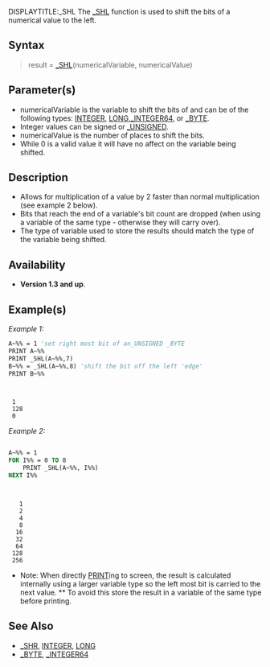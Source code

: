 DISPLAYTITLE:_SHL
The [_SHL](_SHL) function is used to shift the bits of a numerical value to the left.


## Syntax

> result = [_SHL](_SHL)(numericalVariable, numericalValue)


## Parameter(s)

* numericalVariable is the variable to shift the bits of and can be of the following types: [INTEGER](INTEGER), [LONG](LONG),[_INTEGER64](_INTEGER64), or [_BYTE](_BYTE).
* Integer values can be signed or [_UNSIGNED](_UNSIGNED).
* numericalValue is the number of places to shift the bits.
* While 0 is a valid value it will have no affect on the variable being shifted.


## Description

* Allows for multiplication of a value by 2 faster than normal multiplication (see example 2 below).
* Bits that reach the end of a variable's bit count are dropped (when using a variable of the same type - otherwise they will carry over).
* The type of variable used to store the results should match the type of the variable being shifted.


## Availability

* **Version 1.3 and up**.


## Example(s)

*Example 1:*

```vb
A~%% = 1 'set right most bit of an_UNSIGNED _BYTE
PRINT A~%%
PRINT _SHL(A~%%,7)
B~%% = _SHL(A~%%,8) 'shift the bit off the left 'edge'
PRINT B~%%

```

```text


 1
 128
 0

```



*Example 2:*

```vb

A~%% = 1
FOR I%% = 0 TO 8
    PRINT _SHL(A~%%, I%%)
NEXT I%%

```

```text


   1
   2
   4
   8
  16
  32
  64
 128
 256

```

* Note: When directly [PRINT](PRINT)ing to screen, the result is calculated internally using a larger variable type so the left most bit is carried to the next value.
** To avoid this store the result in a variable of the same type before printing.

## See Also

* [_SHR](_SHR), [INTEGER](INTEGER), [LONG](LONG)
* [_BYTE](_BYTE), [_INTEGER64](_INTEGER64)




